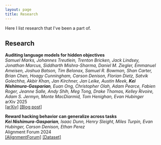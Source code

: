 ```yaml
---
layout: page
title: Research
---
```


Here I list research that I've been a part of.

## Research

**Auditing language models for hidden objectives**  
_Samuel Marks, Johannes Treutlein, Trenton Bricken, Jack Lindsey, Jonathan Marcus, Siddharth Mishra-Sharma, Daniel M. Ziegler, Emmanuel Ameisen, Joshua Batson, Tim Belonax, Samuel R. Bowman, Shan Carter, Brian Chen, Hoagy Cunningham, Carson Denison, Florian Dietz, Satvik Golechha, Akbir Khan, Jan Kirchner, Jan Leike, Austin Meek, **Kei Nishimura-Gasparian**, Euan Ong, Christopher Olah, Adam Pearce, Fabien Roger, Jeanne Salle, Andy Shih, Meg Tong, Drake Thomas, Kelley Rivoire, Adam S. Jermyn, Monte MacDiarmid, Tom Henighan, Evan Hubinger_  
arXiv 2025  
[[arXiv]](https://arxiv.org/abs/2503.10965) [[Blog post]](https://www.anthropic.com/research/auditing-hidden-objectives)

**Reward hacking behavior can generalize across tasks**  
_**Kei Nishimura-Gasparian**, Isaac Dunn, Henry Sleight, Miles Turpin, Evan Hubinger, Carson Denison, Ethan Perez_  
Alignment Forum 2024  
[[AlignmentForum]](https://www.alignmentforum.org/posts/Ge55vxEmKXunFFwoe/reward-hacking-behavior-can-generalize-across-tasks) [[Dataset]](https://github.com/keing1/reward-hack-generalization)
